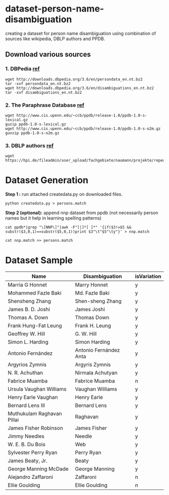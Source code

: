 # dataset-person-name-disambiguation
creating a dataset for person name disambiguation using combination of sources like wikipedia, DBLP authors and PPDB.

## Download various sources

### 1. DBPedia [ref](http://wiki.dbpedia.org/services-resources/datasets/previous-releases/data-set-36)
```
wget http://downloads.dbpedia.org/3.6/en/persondata_en.nt.bz2
tar -xvf persondata_en.nt.bz2
wget http://downloads.dbpedia.org/3.6/en/disambiguations_en.nt.bz2
tar -xvf disambiguations_en.nt.bz2
```

### 2. The Paraphrase Database [ref](http://www.cis.upenn.edu/~ccb/ppdb/)
```
wget http://www.cis.upenn.edu/~ccb/ppdb/release-1.0/ppdb-1.0-s-lexical.gz
guzip ppdb-1.0-s-lexical.gz
wget http://www.cis.upenn.edu/~ccb/ppdb/release-1.0/ppdb-1.0-s-o2m.gz
gunzip ppdb-1.0-s-o2m.gz
```

### 3. DBLP authors [ref](https://hpi.de/naumann/projects/repeatability/datasets/wpsd.html)
```
wget https://hpi.de/fileadmin/user_upload/fachgebiete/naumann/projekte/repeatability/DBLP/DBLP10k.csv
```

# Dataset Generation

**Step 1 :** run attached createdata.py on downloaded files.
```
python createdata.py > persons.match

```

**Step 2 (optional):** append nnp dataset from ppdb (not necessarily person names but it help in learning spelling patterns)
```
cat ppdb*|grep "\[NNP\]"|awk -F"[|]*[ ]*" '{if($3!=$5 && substr($3,0,1)==substr($5,0,1))print $3"\t"$5"\ty"}' > nnp.match

cat nnp.match >> persons.match
```

# Dataset Sample

|Name|Disambiguation|isVariation|
|---|---|---|
|Marria G Honnet|Marry Honnet|y|
|Mohammed Fazle Baki|Md. Fazle Baki|y|
|Shensheng Zhang|Shen-sheng Zhang|y|
|James B. D. Joshi|James Joshi|y|
|Thomas A. Down|Thomas Down|y|
|Frank Hung-Fat Leung|Frank H. Leung|y|
|Geoffrey W. Hill|G. W. Hill|y|
|Simon L. Harding|Simon Harding|y|
|Antonio Fernández|Antonio Fernández Anta|y|
|Argyrios Zymnis|Argyris Zymnis|y|
|N. R. Achuthan|Nirmala Achutyan|y|
|Fabrice Muamba|Fabrice Muamba|n|
|Ursula Vaughan Williams|Vaughan Williams|y|
|Henry Earle Vaughan|Henry Earle|y|
|Bernard Lens III|Bernard Lens|y|
|Muthukulam Raghavan Pillai|Raghavan|y|
|James Fisher Robinson|James Fisher|y|
|Jimmy Needles|Needle|y|
|W. E. B. Du Bois|Web|y|
|Sylvester Perry Ryan|Perry Ryan|y|
|James Beaty, Jr.|Beaty|y|
|George Manning McDade|George Manning|y|
|Alejandro Zaffaroni|Zaffaroni|n|
|Ellie Goulding|Ellie Goulding|n|





